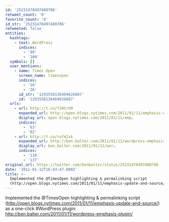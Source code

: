 ```yaml
---
id: '25231478497480706'
retweet_count: '0'
favorite_count: '0'
id_str: '25231478497480706'
retweeted: false
entities:
  hashtags:
    - text: WordPress
      indices:
        - '99'
        - '109'
  symbols: []
  user_mentions:
    - name: Times Open
      screen_name: timesopen
      indices:
        - '16'
        - '26'
      id_str: '1293558136469626887'
      id: '1293558136469626887'
  urls:
    - url: http://t.co/fJHCrhM
      expanded_url: http://open.blogs.nytimes.com/2011/01/11/emphasis-update-and-source/
      display_url: open.blogs.nytimes.com/2011/01/11/emp…
      indices:
        - '63'
        - '82'
    - url: http://t.co/rofmIxk
      expanded_url: http://ben.balter.com/2011/01/11/wordpress-emphasis-plugin/
      display_url: ben.balter.com/2011/01/11/wor…
      indices:
        - '118'
        - '137'
original_url: https://twitter.com/benbalter/status/25231478497480706
date: '2011-01-12T16:43:47.000Z'
title: >-
  Implemented the @TimesOpen highlighting & permalinking script
  (http://open.blogs.nytimes.com/2011/01/11/emphasis-update-and-source/…
---
```


Implemented the @TimesOpen highlighting & permalinking script (http://open.blogs.nytimes.com/2011/01/11/emphasis-update-and-source/) as a one-click #WordPress plugin: http://ben.balter.com/2011/01/11/wordpress-emphasis-plugin/